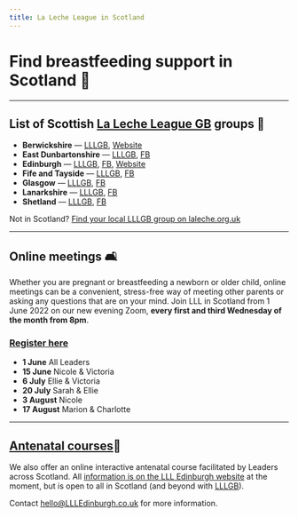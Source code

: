 ```yaml
---
title: La Leche League in Scotland
---
```

# Find breastfeeding support in Scotland 🏴󠁧󠁢󠁳󠁣󠁴󠁿

---

## List of Scottish [La Leche League GB](https://laleche.org.uk) groups 🤱

* **Berwickshire** — [LLLGB](https://www.laleche.org.uk/supportgroup/lll-berwickshire/), [Website](https://berwickshire.breastfeeding.scot)
* **East Dunbartonshire** — [LLLGB](https://www.laleche.org.uk/supportgroup/lll-east-dunbartonshire/), [FB](https://www.facebook.com/llleastdunbartonshire)
* **Edinburgh** — [LLLGB](https://www.laleche.org.uk/supportgroup/la-leche-league-edinburgh/), [FB](https://www.facebook.com/LLLedinburgh/), [Website](https://llledinburgh.co.uk)
* **Fife and Tayside** — [LLLGB](https://www.laleche.org.uk/supportgroup/la-leche-league-fife-and-tayside/), [FB](https://www.facebook.com/lalechefifetayside)
* **Glasgow** — [LLLGB](https://www.laleche.org.uk/supportgroup/la-leche-league-glasgow/), [FB](https://www.facebook.com/La-Leche-League-Glasgow-796431593761220/)
* **Lanarkshire** — [LLLGB](https://www.laleche.org.uk/supportgroup/lll-lanarkshire/), [FB](https://www.facebook.com/LLLLanarkshire)
* **Shetland** — [LLLGB](https://www.laleche.org.uk/supportgroup/lll-sheltand/), [FB](https://www.facebook.com/lllshetland/)

Not in Scotland? [Find your local LLLGB group on laleche.org.uk](https://www.laleche.org.uk/find-lll-support-group/)

---

## Online meetings 🛋

Whether you are pregnant or breastfeeding a newborn or older child, online meetings can be a convenient, stress-free way of meeting other parents or asking any questions that are on your mind. Join LLL in Scotland from 1 June 2022 on our new evening Zoom, **every first and third Wednesday of the month from 8pm**.

### [Register here](https://us02web.zoom.us/j/81505907374?pwd=VW5KYXVkem1CSWpZUU5JOFA1SG9aZz09)

* **1 June** All Leaders
* **15 June** Nicole & Victoria
* **6 July** Ellie & Victoria
* **20 July** Sarah & Ellie
* **3 August** Nicole
* **17 August** Marion & Charlotte

---

## [Antenatal courses](https://llledinburgh.co.uk/antenatal-courses/)🤰

We also offer an online interactive antenatal course facilitated by Leaders across Scotland. All [information is on the LLL Edinburgh website](https://llledinburgh.co.uk/antenatal-courses/) at the moment, but is open to all in Scotland (and beyond with [LLLGB](https://www.laleche.org.uk/antenatal-courses/)).

Contact [hello@LLLEdinburgh.co.uk](mailto:hello@LLLEdinburgh.co.uk) for more information.